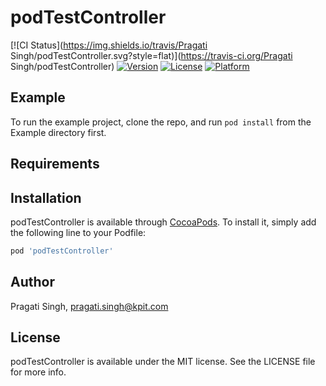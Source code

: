# podTestController

[![CI Status](https://img.shields.io/travis/Pragati Singh/podTestController.svg?style=flat)](https://travis-ci.org/Pragati Singh/podTestController)
[![Version](https://img.shields.io/cocoapods/v/podTestController.svg?style=flat)](https://cocoapods.org/pods/podTestController)
[![License](https://img.shields.io/cocoapods/l/podTestController.svg?style=flat)](https://cocoapods.org/pods/podTestController)
[![Platform](https://img.shields.io/cocoapods/p/podTestController.svg?style=flat)](https://cocoapods.org/pods/podTestController)

## Example

To run the example project, clone the repo, and run `pod install` from the Example directory first.

## Requirements

## Installation

podTestController is available through [CocoaPods](https://cocoapods.org). To install
it, simply add the following line to your Podfile:

```ruby
pod 'podTestController'
```

## Author

Pragati Singh, pragati.singh@kpit.com

## License

podTestController is available under the MIT license. See the LICENSE file for more info.
